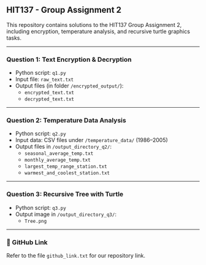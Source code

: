 ## HIT137 - Group Assignment 2

This repository contains solutions to the HIT137 Group Assignment 2, including encryption, temperature analysis, and recursive turtle graphics tasks.

---

### Question 1: Text Encryption & Decryption
- Python script: `q1.py`
- Input file: `raw_text.txt`
- Output files (in folder `/encrypted_output/`):
  - `encrypted_text.txt`
  - `decrypted_text.txt`

---

### Question 2: Temperature Data Analysis
- Python script: `q2.py`
- Input data: CSV files under `/temperature_data/` (1986–2005)
- Output files in `/output_directory_q2/`:
  - `seasonal_average_temp.txt`
  - `monthly_average_temp.txt`
  - `largest_temp_range_station.txt`
  - `warmest_and_coolest_station.txt`

---

### Question 3: Recursive Tree with Turtle
- Python script: `q3.py`
- Output image in `/output_directory_q3/`:  
  - `Tree.png`

---

### 📎 GitHub Link
Refer to the file `github_link.txt` for our repository link.